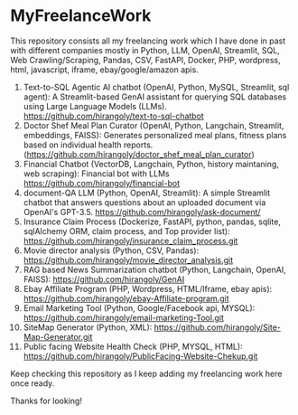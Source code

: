 # MyFreelanceWork

This repository consists all my freelancing work which I have done in past with different companies mostly in Python, LLM, OpenAI, Streamlit, SQL, Web Crawling/Scraping, Pandas, CSV, FastAPI, Docker, PHP, wordpress, html, javascript, iframe, ebay/google/amazon apis.

1. Text-to-SQL Agentic AI chatbot (OpenAI, Python, MySQL, Streamlit, sql agent): A Streamlit-based GenAI assistant for querying SQL databases using Large Language Models (LLMs). https://github.com/hirangoly/text-to-sql-chatbot
2. Doctor Shef Meal Plan Curator (OpenAI, Python, Langchain, Streamlit, embeddings, FAISS): Generates personalized meal plans, fitness plans based on individual health reports. (https://github.com/hirangoly/doctor_shef_meal_plan_curator)
3. Financial Chatbot (VectorDB, Langchain, Python, history maintaning, web scraping): Financial bot with LLMs https://github.com/hirangoly/financial-bot
4. document-QA LLM (Python, OpenAI, Streamlit): A simple Streamlit chatbot that answers questions about an uploaded document via OpenAI's GPT-3.5. https://github.com/hirangoly/ask-document/
5. Insurance Claim Process (Dockerize, FastAPI, python, pandas, sqlite, sqlAlchemy ORM, claim process, and Top provider list): https://github.com/hirangoly/insurance_claim_process.git
6. Movie director analysis (Python, CSV, Pandas): https://github.com/hirangoly/movie_director_analysis.git
7. RAG based News Summarization chatbot (Python, Langchain, OpenAI, FAISS): https://github.com/hirangoly/GenAI
8. Ebay Affiliate Program (PHP, Wordpress, HTML/Iframe, ebay apis): https://github.com/hirangoly/ebay-Affiliate-program.git
9. Email Marketing Tool (Python, Google/Facebook api, MYSQL): https://github.com/hirangoly/email-marketing-Tool.git
10. SiteMap Generator (Python, XML): https://github.com/hirangoly/Site-Map-Generator.git
11. Public facing Website Health Check (PHP, MYSQL, HTML): https://github.com/hirangoly/PublicFacing-Website-Chekup.git

Keep checking this repository as I keep adding my freelancing work here once ready.

Thanks for looking!
